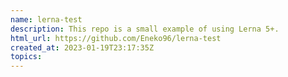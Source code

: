 ```yaml
---
name: lerna-test
description: This repo is a small example of using Lerna 5+.
html_url: https://github.com/Eneko96/lerna-test
created_at: 2023-01-19T23:17:35Z
topics: 
---
```

